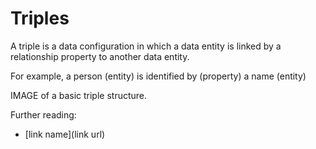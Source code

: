 
# Triples

A triple is a data configuration in which a data entity is linked by a relationship property to another data entity. 

For example, a person (entity) is identified by (property) a name (entity)

IMAGE of a basic triple structure.



Further reading:
* [link name](link url)
